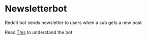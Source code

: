 Newsletterbot
=============

Reddit bot sends newsletter to users when a sub gets a new post

Read [This](http://www.reddit.com/r/GoldTesting/comments/26xset/newsletter_bot_commands/) to understand the bot
